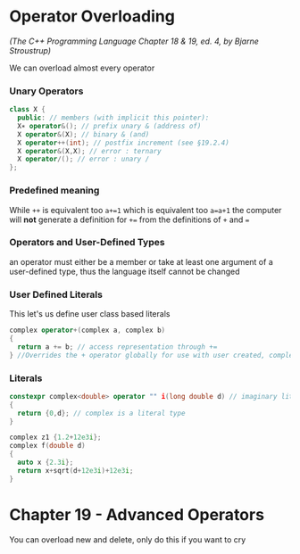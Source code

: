 # Operator Overloading
_(The C++ Programming Language Chapter 18 & 19, ed. 4, by Bjarne Stroustrup)_

We can overload almost every operator

### Unary Operators
```c++
class X {
  public: // members (with implicit this pointer):
  X∗ operator&(); // prefix unary & (address of)
  X operator&(X); // binary & (and)
  X operator++(int); // postfix increment (see §19.2.4)
  X operator&(X,X); // error : ternary
  X operator/(); // error : unary /
};
```

### Predefined meaning
While `++` is equivalent too `a+=1` which is equivalent too `a=a+1` the computer will __not__ generate a definition for `+=` from the definitions of `+` and `=`

### Operators and User-Defined Types
an operator must either be a member or take at least one argument of a user-defined type, thus the language itself cannot be changed

### User Defined Literals
This let's us define user class based literals

```c++
complex operator+(complex a, complex b)
{
  return a += b; // access representation through +=
} //Overrides the + operator globally for use with user created, complex class
```

### Literals
```c++
constexpr complex<double> operator "" i(long double d) // imaginary literal
{
  return {0,d}; // complex is a literal type
}

complex z1 {1.2+12e3i};
complex f(double d)
{
  auto x {2.3i};
  return x+sqrt(d+12e3i)+12e3i;
}
```

# Chapter 19 - Advanced Operators
You can overload new and delete, only do this if you want to cry
